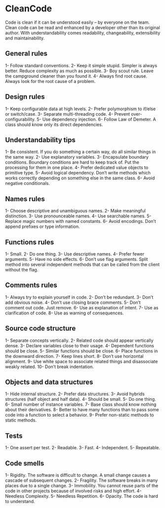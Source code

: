 # CleanCode

Code is clean if it can be understood easily – by everyone on the team. Clean code can be read and enhanced by a developer other than its original author. With understandability comes readability, changeability, extensibility and maintainability.


## General rules ##

1- Follow standard conventions.
2- Keep it simple stupid. Simpler is always better. Reduce complexity as much as possible.
3- Boy scout rule. Leave the campground cleaner than you found it.
4- Always find root cause. Always look for the root cause of a problem.

## Design rules ## 


1- Keep configurable data at high levels.
2- Prefer polymorphism to if/else or switch/case.
3- Separate multi-threading code.
4- Prevent over-configurability.
5- Use dependency injection.
6- Follow Law of Demeter. A class should know only its direct dependencies.


## Understandability tips ##


1- Be consistent. If you do something a certain way, do all similar things in the same way.
2- Use explanatory variables.
3- Encapsulate boundary conditions. Boundary conditions are hard to keep track of. Put the processing for them in one place.
4- Prefer dedicated value objects to primitive type.
5- Avoid logical dependency. Don’t write methods which works correctly depending on something else in the same class.
6- Avoid negative conditionals.

## Names rules ##

1- Choose descriptive and unambiguous names.
2- Make meaningful distinction.
3- Use pronounceable names.
4- Use searchable names.
5- Replace magic numbers with named constants.
6- Avoid encodings. Don’t append prefixes or type information.


## Functions rules ##


1- Small.
2- Do one thing.
3- Use descriptive names.
4- Prefer fewer arguments.
5- Have no side effects.
6- Don’t use flag arguments. Split method into several independent methods that can be called from the client without the flag.


## Comments rules ##


1- Always try to explain yourself in code.
2- Don’t be redundant.
3- Don’t add obvious noise.
4- Don’t use closing brace comments.
5- Don’t comment out code. Just remove.
6- Use as explanation of intent.
7- Use as clarification of code.
8- Use as warning of consequences.


## Source code structure ##


1- Separate concepts vertically.
2- Related code should appear vertically dense.
3- Declare variables close to their usage.
4- Dependent functions should be close.
5- Similar functions should be close.
6- Place functions in the downward direction.
7- Keep lines short.
8- Don’t use horizontal alignment.
9- Use white space to associate related things and disassociate weakly related.
10- Don’t break indentation.


## Objects and data structures ##


1- Hide internal structure.
2- Prefer data structures.
3- Avoid hybrids structures (half object and half data).
4- Should be small.
5- Do one thing.
6- Small number of instance variables.
7- Base class should know nothing about their derivatives.
8- Better to have many functions than to pass some code into a function to select a behavior.
9- Prefer non-static methods to static methods.


## Tests ##


1- One assert per test.
2- Readable.
3- Fast.
4- Independent.
5- Repeatable.


## Code smells ##


1- Rigidity. The software is difficult to change. A small change causes a cascade of subsequent changes.
2- Fragility. The software breaks in many places due to a single change.
3- Immobility. You cannot reuse parts of the code in other projects because of involved risks and high effort.
4- Needless Complexity.
5- Needless Repetition.
6- Opacity. The code is hard to understand.
